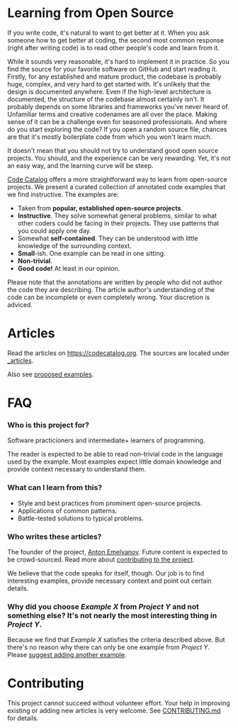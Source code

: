 # Learning from Open Source

If you write code, it's natural to want to get better at it. When you ask someone how to get better at coding, the second most common response (right after writing code) is to read other people's code and learn from it.

While it sounds very reasonable, it's hard to implement it in practice. So you find the source for your favorite software on GitHub and start reading it. Firstly, for any established and mature product, the codebase is probably huge, complex, and very hard to get started with. It's unlikely that the design is documented anywhere. Even if the high-level architecture is documented, the structure of the codebase almost certainly isn't. It probably depends on some libraries and frameworks you've never heard of. Unfamiliar terms and creative codenames are all over the place. Making sense of it can be a challenge even for seasoned professionals. And where do you start exploring the code? If you open a random source file, chances are that it's mostly boilerplate code from which you won't learn much.

It doesn't mean that you should not try to understand good open source projects. You should, and the experience can be very rewarding. Yet, it's not an easy way, and the learning curve will be steep. 

[Code Catalog](https://codecatalog.org) offers a more straightforward way to learn from open-source projects. We present a curated collection of annotated code examples that we find instructive. The examples are:
* Taken from **popular, established open-source projects**.
* **Instructive**. They solve somewhat general problems, similar to what other coders could be facing in their projects. They use patterns that you could apply one day.
* Somewhat **self-contained**. They can be understood with little knowledge of the surrounding context.
* **Small**-ish. One example can be read in one sitting.
* **Non-trivial**.
* **Good code!** At least in our opinion.

Please note that the annotations are written by people who did not author the code they are describing. The article author's understanding of the code can be incomplete or even completely wrong. Your discretion is adviced.

# Articles

Read the articles on https://codecatalog.org. The sources are located under [_articles](./_articles).

Also see [proposed examples](https://github.com/ainzzorl/goodcode/issues?q=is%3Aissue+is%3Aopen+label%3A%22new+example%22).

# FAQ

### Who is this project for?

Software practicioners and intermediate+ learners of programming.

The reader is expected to be able to read non-trivial code in the language used by the example. Most examples expect little domain knowledge and provide context necessary to understand them.

### What can I learn from this?

* Style and best practices from prominent open-source projects.
* Applications of common patterns.
* Battle-tested solutions to typical problems.

### Who writes these articles?

The founder of the project, [Anton Emelyanov](https://github.com/ainzzorl). Future content is expected to be crowd-sourced. Read more about [contributing to the project](#Contributing).

We believe that the code speaks for itself, though. Our job is to find interesting examples, provide necessary context and point out certain details.

### Why did you choose *Example X* from *Project Y* and not something else? It's not nearly the most interesting thing in *Project Y*.

Because we find that *Example X* satisfies the criteria described above. But there's no reason why there can only be one example from *Project Y*. Please [suggest adding another example](https://github.com/ainzzorl/goodcode/issues/new?assignees=&labels=new+example&template=new-example-proposal.md&title=%5BNEW+EXAMPLE%5D+PROJECT+-+TITLE).

# Contributing

This project cannot succeed without volunteer effort. Your help in improving existing or adding new articles is very welcome. See [CONTRIBUTING.md](./CONTRIBUTING.md) for details.
